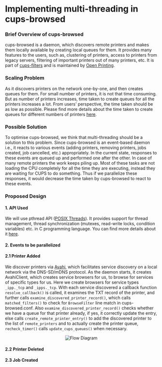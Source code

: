 # 			  **Implementing multi-threading in cups-browsed**



### Brief Overview of cups-browsed

cups-browsed is a daemon, which discovers remote printers and makes them locally available by creating local queues for them. It provides many features to the users, such as, clustering of printers, access to printers from legacy servers, filtering of important printers out of many printers, etc. It is part of [cups-filters](https://github.com/OpenPrinting/cups-filters) and is maintained by [Open Printing](https://openprinting.github.io/).

### Scaling Problem

As it discovers printers on the network one-by-one, and then creates queues for them. For small number of printers, it is not that time consuming. But as number of printers increases, time taken to create queues for all the printers increases a lot. From users' perspective, the time taken should be as low as possible.
Please find more details about the time taken to create queues for different numbers of printers [here](https://github.com/mohitmo/Testing).

### Possible Solution

To optimise cups-browsed, we think that multi-threading should be a solution to this problem. Since cups-browsed is an event-based daemon i.e., it reacts to various events (adding printers, removing printers, jobs created, job cancelled, etc.) appropriately. In the current state, responses to these events are queued up and performed one after the other. In case of many remote printers the work keeps piling up. Most of these tasks are not loading the CPU completely for all the time they are executing, instead they are waiting for CUPS to do something. Thus if we parallelize these responses, it would decrease the time taken by cups-browsed to react to these events.

### Proposed Design

#### 1. API Used

We will use pthread API ([POSIX Threads](https://en.wikipedia.org/wiki/POSIX_Threads)). It provides support for thread management, thread synchronization (mutexes, read-write locks, condition variables) etc. in C programming language. You can find more details about it [here](https://pubs.opengroup.org/onlinepubs/7908799/xsh/pthread.h.html).

#### 2. Events to be parallelized

#### 2.1 Printer Added

We discover printers via [Avahi](https://www.avahi.org/), which facilitates service discovery on a local network via the DNS-SD/mDNS protocol. As the daemon starts, it creates AvahiClient, which creates service browsers for us, to browse for services of specific types for us. Here we create browsers for service types `_ipp._tcp` and `_ipps._tcp`. With each service discovered a callback function `resolve_callback()` is called, it examines the TXT record of the printer, and further calls `examine_discovered_printer_record()`, which calls `matched_filters()` to check for `BrowseFilter` line match in cups-browsed.conf. Also `examine_discovered_printer_record()` checks whether we have a queue for that printer already, if yes, it correctly update the entry, else calls `create_remote_printer_entry()` to add the discovered printer to the list of `remote_printers` and to actually create the printer queue, `recheck_timer()` calls `update_cups_queues()` when necessary. 

<p align="center">
  <img src="https://docs.google.com/drawings/d/e/2PACX-1vSfBUXcKllh4t-eU9Y-QEoKBuC2ZecyoaBLPFs5GNC8rTiqEMPGWpJcFKmKUwVyw_gg_boXc3YGxnZg/pub?w=890&h=589" alt="Flow Diagram"/>
</p>




#### 2.2 Printer Deleted

#### 2.3 Job Created


